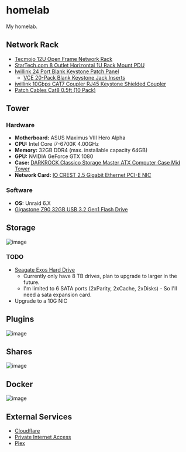 # homelab

My homelab.

## Network Rack

- [Tecmojo 12U Open Frame Network Rack](https://amzn.to/3y5hepV)
- [StarTech.com 8 Outlet Horizontal 1U Rack Mount PDU](https://amzn.to/4fhcJZQ)
- [Iwillink 24 Port Blank Keystone Patch Panel](https://amzn.to/3WhhPg9)
  - [VCE 20-Pack Blank Keystone Jack Inserts](https://amzn.to/3yhkaj5)
- [iwillink 10Gbps CAT7 Coupler RJ45 Keystone Shielded Coupler](https://amzn.to/46ocRTC)
- [Patch Cables Cat8 0.5ft (10 Pack)](https://amzn.to/3WdKXVv)

## Tower

### Hardware

- __Motherboard:__ ASUS Maximus VIII Hero Alpha
- __CPU:__ Intel Core i7-6700K 4.00GHz
- __Memory:__ 32GB DDR4 (max. installable capacity 64GB)
- __GPU:__ NVIDIA GeForce GTX 1080
- __Case:__ [DARKROCK Classico Storage Master ATX Computer Case Mid Tower](https://amzn.to/4cQ9HdP)
- __Network Card:__ [IO CREST 2.5 Gigabit Ethernet PCI-E NIC](https://amzn.to/4bP6MAA)

### Software

- __OS:__ Unraid 6.X
- [Gigastone Z90 32GB USB 3.2 Gen1 Flash Drive](https://amzn.to/3YaZxjn)

## Storage

![image](https://github.com/user-attachments/assets/7c6e6a46-aca4-43e7-ad47-4714d4f8b4a2)

### TODO

- [Seagate Exos Hard Drive](https://amzn.to/3VXDoSW)
  - Currently only have 8 TB drives, plan to upgrade to larger in the future.
  - I'm limited to 6 SATA ports (2xParity, 2xCache, 2xDisks) - So I'll need a sata expansion card.
- Upgrade to a 10G NIC

## Plugins

![image](https://github.com/user-attachments/assets/1a651175-669f-4b07-bc25-606c3d043eae)

## Shares

![image](https://github.com/syntaqx/homelab/assets/6037730/c62053b1-52f6-4a73-b8e6-d75317b4a86e)

## Docker

![image](https://github.com/user-attachments/assets/599ddda8-5945-49da-8f69-dadeb395fc93)

## External Services

- [Cloudflare](https://www.cloudflare.com/)
- [Private Internet Access](https://www.privateinternetaccess.com/)
- [Plex](https://www.plex.tv/)
